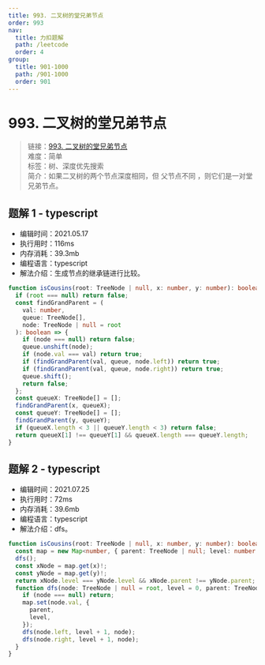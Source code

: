 ```yaml
---
title: 993. 二叉树的堂兄弟节点
order: 993
nav:
  title: 力扣题解
  path: /leetcode
  order: 4
group:
  title: 901-1000
  path: /901-1000
  order: 901
---
```


# 993. 二叉树的堂兄弟节点

> 链接：[993. 二叉树的堂兄弟节点](https://leetcode-cn.com/problems/cousins-in-binary-tree/)  
> 难度：简单  
> 标签：树、深度优先搜索  
> 简介：如果二叉树的两个节点深度相同，但 父节点不同 ，则它们是一对堂兄弟节点。

## 题解 1 - typescript

- 编辑时间：2021.05.17
- 执行用时：116ms
- 内存消耗：39.3mb
- 编程语言：typescript
- 解法介绍：生成节点的继承链进行比较。

```typescript
function isCousins(root: TreeNode | null, x: number, y: number): boolean {
  if (root === null) return false;
  const findGrandParent = (
    val: number,
    queue: TreeNode[],
    node: TreeNode | null = root
  ): boolean => {
    if (node === null) return false;
    queue.unshift(node);
    if (node.val === val) return true;
    if (findGrandParent(val, queue, node.left)) return true;
    if (findGrandParent(val, queue, node.right)) return true;
    queue.shift();
    return false;
  };
  const queueX: TreeNode[] = [];
  findGrandParent(x, queueX);
  const queueY: TreeNode[] = [];
  findGrandParent(y, queueY);
  if (queueX.length < 3 || queueY.length < 3) return false;
  return queueX[1] !== queueY[1] && queueX.length === queueY.length;
}
```

## 题解 2 - typescript

- 编辑时间：2021.07.25
- 执行用时：72ms
- 内存消耗：39.6mb
- 编程语言：typescript
- 解法介绍：dfs。

```typescript
function isCousins(root: TreeNode | null, x: number, y: number): boolean {
  const map = new Map<number, { parent: TreeNode | null; level: number }>();
  dfs();
  const xNode = map.get(x)!;
  const yNode = map.get(y)!;
  return xNode.level === yNode.level && xNode.parent !== yNode.parent;
  function dfs(node: TreeNode | null = root, level = 0, parent: TreeNode | null = null) {
    if (node === null) return;
    map.set(node.val, {
      parent,
      level,
    });
    dfs(node.left, level + 1, node);
    dfs(node.right, level + 1, node);
  }
}
```
